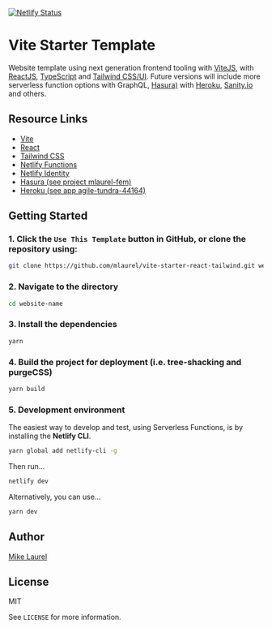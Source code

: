 [![Netlify Status](https://api.netlify.com/api/v1/badges/9b3d4246-a6c7-4248-b6d7-6fa694089d57/deploy-status)](https://app.netlify.com/sites/vite-starter-react-tailwind/deploys)

# Vite Starter Template

Website template using next generation frontend tooling with [ViteJS](https://vitejs.dev), with [ReactJS](https://reactjs.org),  [TypeScript](https://github.com/vitejs/create-vite-app/tree/master/template-react-ts) and [Tailwind CSS/UI](https://tailwindcss.com).   Future versions will include more serverless function options with GraphQL, [Hasura)](https://cloud.hasura.io/projects) with [Heroku](https://dashboard.heroku.com/), [Sanity.io](https://sanity.io) and others.

## Resource Links

- [Vite](https://vitejs.dev/)
- [React](https://www.reactjs.org)
- [Tailwind CSS](https://tailwindcss.com)
- [Netlify Functions](https://app.netlify.com/sites/mlaurel-serverless-movies/functions)
- [Netlify Identity](https://app.netlify.com/sites/mlaurel-serverless-movies/identity)
- [Hasura (see project mlaurel-fem)](https://cloud.hasura.io/projects)
- [Heroku (see app agile-tundra-44164)](https://dashboard.heroku.com/apps/agile-tundra-44164)

## Getting Started

### 1. Click the `Use This Template` button in GitHub, or clone the repository using:

```sh
git clone https://github.com/mlaurel/vite-starter-react-tailwind.git website-name
```

### 2. Navigate to the directory

```sh
cd website-name
```

### 3. Install the dependencies

```sh
yarn
```

### 4. Build the project for deployment (i.e. tree-shacking and purgeCSS)

```sh
yarn build
```

### 5. Development environment

The easiest way to develop and test, using Serverless Functions, is by installing the **Netlify CLI**.

```sh
yarn global add netlify-cli -g
```

Then run...

```sh
netlify dev
```

Alternatively, you can use...

```sh
yarn dev
```

## Author

[Mike Laurel](https://www.github.com/mlaurel)

## License

MIT

See `LICENSE` for more information.
